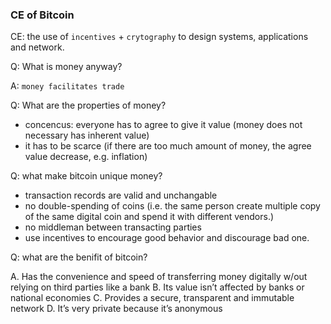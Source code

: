 ### CE of Bitcoin
CE: the use of `incentives` + `crytography` to design systems, applications and network.

Q: What is money anyway?

A: `money facilitates trade`

Q: What are the properties of money?

- concencus: everyone has to agree to give it value (money does not necessary has inherent value)
- it has to be scarce (if there are too much amount of money, the agree value decrease, e.g. inflation)

Q: what make bitcoin unique money?

- transaction records are valid and unchangable
- no double-spending of coins (i.e. the same person create multiple  copy of the same digital coin and spend it with different vendors.)
- no middleman between transacting parties
- use incentives to encourage good behavior and discourage bad one.

Q: what are the benifit of bitcoin?

A. Has the convenience and speed of transferring money digitally w/out relying on third parties like a bank
B. Its value isn’t affected by banks or national economies
C. Provides a secure, transparent and immutable network
D. It’s very private because it’s anonymous
